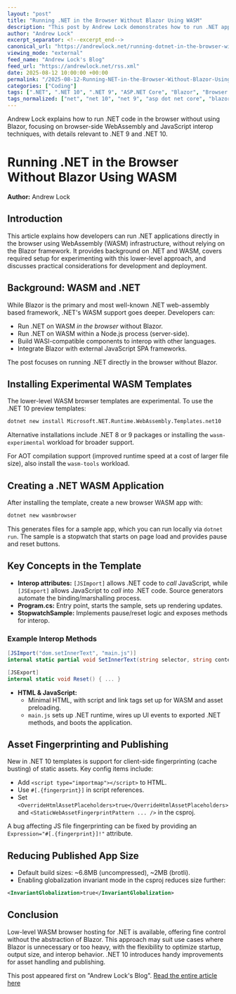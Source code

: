 ```yaml
---
layout: "post"
title: "Running .NET in the Browser Without Blazor Using WASM"
description: "This post by Andrew Lock demonstrates how to run .NET applications directly in the browser using WebAssembly (WASM), bypassing the Blazor framework. It covers installing experimental WASM templates, building and publishing a sample browser app, JavaScript interop using JSImport and JSExport, project configuration for client-side fingerprinting in .NET 10, and techniques for reducing published output size. The post provides step-by-step instructions, code samples, and discusses relevant trade-offs such as performance versus file size."
author: "Andrew Lock"
excerpt_separator: <!--excerpt_end-->
canonical_url: "https://andrewlock.net/running-dotnet-in-the-browser-without-blazor/"
viewing_mode: "external"
feed_name: "Andrew Lock's Blog"
feed_url: "https://andrewlock.net/rss.xml"
date: 2025-08-12 10:00:00 +00:00
permalink: "/2025-08-12-Running-NET-in-the-Browser-Without-Blazor-Using-WASM.html"
categories: ["Coding"]
tags: [".NET", ".NET 10", ".NET 9", "ASP.NET Core", "Blazor", "Browser Apps", "C#", "Client Side Development", "Coding", "Fingerprinting", "Front End", "Globalization", "JavaScript Interop", "JSExport", "JSImport", "Performance Optimization", "Posts", "Release Process", "Template", "WASM", "WebAssembly"]
tags_normalized: ["net", "net 10", "net 9", "asp dot net core", "blazor", "browser apps", "c", "client side development", "coding", "fingerprinting", "front end", "globalization", "javascript interop", "jsexport", "jsimport", "performance optimization", "posts", "release process", "template", "wasm", "webassembly"]
---
```


Andrew Lock explains how to run .NET code in the browser without using Blazor, focusing on browser-side WebAssembly and JavaScript interop techniques, with details relevant to .NET 9 and .NET 10.<!--excerpt_end-->

# Running .NET in the Browser Without Blazor Using WASM

**Author:** Andrew Lock

## Introduction

This article explains how developers can run .NET applications directly in the browser using WebAssembly (WASM) infrastructure, without relying on the Blazor framework. It provides background on .NET and WASM, covers required setup for experimenting with this lower-level approach, and discusses practical considerations for development and deployment.

## Background: WASM and .NET

While Blazor is the primary and most well-known .NET web-assembly based framework, .NET's WASM support goes deeper. Developers can:

- Run .NET on WASM _in the browser_ without Blazor.
- Run .NET on WASM within a Node.js process (server-side).
- Build WASI-compatible components to interop with other languages.
- Integrate Blazor with external JavaScript SPA frameworks.

The post focuses on running .NET directly in the browser without Blazor.

## Installing Experimental WASM Templates

The lower-level WASM browser templates are experimental. To use the .NET 10 preview templates:

```bash
dotnet new install Microsoft.NET.Runtime.WebAssembly.Templates.net10
```

Alternative installations include .NET 8 or 9 packages or installing the `wasm-experimental` workload for broader support.

For AOT compilation support (improved runtime speed at a cost of larger file size), also install the `wasm-tools` workload.

## Creating a .NET WASM Application

After installing the template, create a new browser WASM app with:

```bash
dotnet new wasmbrowser
```

This generates files for a sample app, which you can run locally via `dotnet run`. The sample is a stopwatch that starts on page load and provides pause and reset buttons.

## Key Concepts in the Template

- **Interop attributes:** `[JSImport]` allows .NET code to _call_ JavaScript, while `[JSExport]` allows JavaScript to _call_ into .NET code. Source generators automate the binding/marshalling process.
- **Program.cs:** Entry point, starts the sample, sets up rendering updates.
- **StopwatchSample:** Implements pause/reset logic and exposes methods for interop.

### Example Interop Methods

```csharp
[JSImport("dom.setInnerText", "main.js")]
internal static partial void SetInnerText(string selector, string content);

[JSExport]
internal static void Reset() { ... }
```

- **HTML & JavaScript:**
  - Minimal HTML, with script and link tags set up for WASM and asset preloading.
  - `main.js` sets up .NET runtime, wires up UI events to exported .NET methods, and boots the application.

## Asset Fingerprinting and Publishing

New in .NET 10 templates is support for client-side fingerprinting (cache busting) of static assets. Key config items include:

- Add `<script type="importmap"></script>` to HTML.
- Use `#[.{fingerprint}]` in script references.
- Set `<OverrideHtmlAssetPlaceholders>true</OverrideHtmlAssetPlaceholders>` and `<StaticWebAssetFingerprintPattern ... />` in the csproj.

A bug affecting JS file fingerprinting can be fixed by providing an `Expression="#[.{fingerprint}]!"` attribute.

## Reducing Published App Size

- Default build sizes: ~6.8MB (uncompressed), ~2MB (brotli).
- Enabling globalization invariant mode in the csproj reduces size further:

```xml
<InvariantGlobalization>true</InvariantGlobalization>
```

## Conclusion

Low-level WASM browser hosting for .NET is available, offering fine control without the abstraction of Blazor. This approach may suit use cases where Blazor is unnecessary or too heavy, with the flexibility to optimize startup, output size, and interop behavior. .NET 10 introduces handy improvements for asset handling and publishing.

This post appeared first on "Andrew Lock's Blog". [Read the entire article here](https://andrewlock.net/running-dotnet-in-the-browser-without-blazor/)
